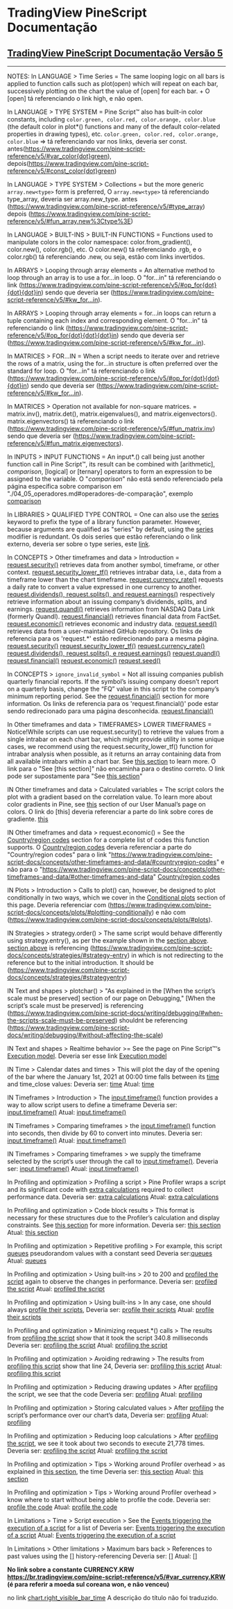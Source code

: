 
# TradingView PineScript Documentação

## [TradingView PineScript Documentação Versão 5](./v5/README.md)

---

NOTES:
In LANGUAGE > Time Series = The same looping logic on all bars is applied to function calls such as plot(open) which will repeat on each bar, successively plotting on the chart the value of [open] for each bar. + O [open] tá referenciando o link high, e não open.

In LANGUAGE > TYPE SYSTEM = Pine Script™ also has built-in color constants, including `color.green, color.red, color.orange, color.blue` (the default color in plot*() functions and many of the default color-related properties in drawing types), etc.
`color.green, color.red, color.orange, color.blue` => tá referenciando var nos links, deveria ser const.
antes(https://www.tradingview.com/pine-script-reference/v5/#var_color{dot}green), depois(https://www.tradingview.com/pine-script-reference/v5/#const_color{dot}green)

In LANGUAGE > TYPE SYSTEM > Collections = but the more generic `array.new<type>` form is preferred,
O `array.new<type>` tá referenciando type_array, deveria ser array.new_type.
antes (https://www.tradingview.com/pine-script-reference/v5/#type_array) depois (https://www.tradingview.com/pine-script-reference/v5/#fun_array.new%3Ctype%3E)

In LANGUAGE > BUILT-INS > BUILT-IN FUNCTIONS = Functions used to manipulate colors in the color namespace: color.from_gradient(), color.new(), color.rgb(), etc.
O color.new() tá referenciando .rgb, e o color.rgb() tá referenciando .new, ou seja, estão com links invertidos.

In ARRAYS > Looping through array elements = An alternative method to loop through an array is to use a for…in loop.
O "for…in" tá referenciando o link (https://www.tradingview.com/pine-script-reference/v5/#op_for{dot}{dot}{dot}in) sendo que deveria ser (https://www.tradingview.com/pine-script-reference/v5/#kw_for...in).

In ARRAYS > Looping through array elements = for…in loops can return a tuple containing each index and corresponding element.
O "for…in" tá referenciando o link (https://www.tradingview.com/pine-script-reference/v5/#op_for{dot}{dot}{dot}in) sendo que deveria ser (https://www.tradingview.com/pine-script-reference/v5/#kw_for...in).

In MATRICES > FOR...IN = When a script needs to iterate over and retrieve the rows of a matrix, using the for…in structure is often preferred over the standard for loop.
O "for…in" tá referenciando o link (https://www.tradingview.com/pine-script-reference/v5/#op_for{dot}{dot}{dot}in) sendo que deveria ser (https://www.tradingview.com/pine-script-reference/v5/#kw_for...in).

In MATRICES > Operation not available for non-square matrices. = matrix.inv(), matrix.det(), matrix.eigenvalues(), and matrix.eigenvectors().
matrix.eigenvectors() tá referenciando o link (https://www.tradingview.com/pine-script-reference/v5/#fun_matrix.inv) sendo que deveria ser (https://www.tradingview.com/pine-script-reference/v5/#fun_matrix.eigenvectors).

In INPUTS > INPUT FUNCTIONS = An input*.() call being just another function call in Pine Script™, its result can be combined with [arithmetic], _comparison_, [logical] or [ternary] operators to form an expression to be assigned to the variable.
O "_comparison_" não está sendo referenciado pela página específica sobre comparison em "./04_05_operadores.md#operadores-de-comparação", exemplo [comparison](./v5/04_05_operadores.md#operadores-de-comparação)

In LIBRARIES > QUALIFIED TYPE CONTROL = One can also use the [series](https://www.tradingview.com/pine-script-reference/v5/#type_simple) keyword to prefix the type of a library function parameter. However, because arguments are qualified as "series" by default, using the [series](https://www.tradingview.com/pine-script-reference/v5/#type_simple) modifier is redundant.
Os dois series que estão referenciando o link externo, deveria ser sobre o type series, este [link](https://www.tradingview.com/pine-script-reference/v5/#type_series).

In CONCEPTS > Other timeframes and data > Introduction = [request.security()](https://www.tradingview.com/pine-script-docs/concepts/other-timeframes-and-data#request-security) retrieves data from another symbol, timeframe, or other context.
[request.security_lower_tf()](https://www.tradingview.com/pine-script-docs/concepts/other-timeframes-and-data#request-security-lower-tf) retrieves intrabar data, i.e., data from a timeframe lower than the chart timeframe.
[request.currency_rate()](https://www.tradingview.com/pine-script-docs/concepts/other-timeframes-and-data#request-currency-rate) requests a daily rate to convert a value expressed in one currency to another.
[request.dividends(), request.splits(), and request.earnings()](https://www.tradingview.com/pine-script-docs/concepts/other-timeframes-and-data#request-dividends-request-splits-and-request-earnings) respectively retrieve information about an issuing company’s dividends, splits, and earnings.
[request.quandl()](https://www.tradingview.com/pine-script-docs/concepts/other-timeframes-and-data#request-quandl) retrieves information from NASDAQ Data Link (formerly Quandl).
[request.financial()](https://www.tradingview.com/pine-script-docs/concepts/other-timeframes-and-data#request-financial) retrieves financial data from FactSet.
[request.economic()](https://www.tradingview.com/pine-script-docs/concepts/other-timeframes-and-data#request-economic) retrieves economic and industry data.
[request.seed()](https://www.tradingview.com/pine-script-docs/concepts/other-timeframes-and-data#request-seed) retrieves data from a user-maintained GitHub repository.
Os links de referencia para os 'request.*' estão redirecionando para a mesma página.
[request.security()](https://www.tradingview.com/pine-script-reference/v5/#fun_request{dot}security)
[request.security_lower_tf()](https://www.tradingview.com/pine-script-reference/v5/#fun_request{dot}security_lower_tf)
[request.currency_rate()](https://www.tradingview.com/pine-script-reference/v5/#fun_request{dot}currency_rate)
[request.dividends(), request.splits(), e request.earnings()](https://www.tradingview.com/pine-script-reference/v5/#fun_request{dot}dividends-request{dot}splits-request{dot}earnings)
[request.quandl()](https://www.tradingview.com/pine-script-reference/v5/#fun_request{dot}quandl)
[request.financial()](https://www.tradingview.com/pine-script-reference/v5/#fun_request{dot}financial)
[request.economic()](https://www.tradingview.com/pine-script-reference/v5/#fun_request{dot}economic)
[request.seed()](https://www.tradingview.com/pine-script-reference/v5/#fun_request{dot}seed)

In CONCEPTS > `ignore_invalid_symbol` =
Not all issuing companies publish quarterly financial reports. If the symbol’s issuing company doesn’t report on a quarterly basis, change the “FQ” value in this script to the company’s minimum reporting period. See the [request.financial()](https://www.tradingview.com/pine-script-docs/concepts/other-timeframes-and-data#request-financial) section for more information.
Os links de referencia para os 'request.financial()' pode estar sendo redirecionado para uma página desconhecida.
[request.financial()](https://www.tradingview.com/pine-script-reference/v5/#fun_request{dot}financial)

In Other timeframes and data > TIMEFRAMES> LOWER TIMEFRAMES = Notice!While scripts can use request.security() to retrieve the values from a single intrabar on each chart bar, which might provide utility in some unique cases, we recommend using the request.security_lower_tf() function for intrabar analysis when possible, as it returns an array containing data from all available intrabars within a chart bar. See [this section](https://www.tradingview.com/pine-script-docs/concepts/other-timeframes-and-data/#request-security-lower-tf) to learn more.
O link para o "See [this section]" não encaminha para o destino correto. O link pode ser supostamente para "See [this section](https://www.tradingview.com/pine-script-docs/concepts/other-timeframes-and-data/#requestsecurity_lower_tf)"

IN Other timeframes and data > Calculated variables = The script colors the plot with a gradient based on the correlation value. To learn more about color gradients in Pine, see [this](https://www.tradingview.com/pine-script-docs/concepts/colors/#colors) section of our User Manual’s page on colors.
O link do [this] deveria referenciar a parte do link sobre cores de gradiente.
[this](https://www.tradingview.com/pine-script-docs/concepts/colors/#colorfrom_gradient)

IN  Other timeframes and data > request.economic() = See the [Country/region codes]() section for a complete list of codes this function supports.
O [Country/region codes]() deveria referenciar a parte do "Country/region codes" para o link "https://www.tradingview.com/pine-script-docs/concepts/other-timeframes-and-data/#countryregion-codes" e não para o "https://www.tradingview.com/pine-script-docs/concepts/other-timeframes-and-data/#other-timeframes-and-data"
[Country/region codes](https://www.tradingview.com/pine-script-docs/concepts/other-timeframes-and-data/#countryregion-codes)

IN Plots > Introduction > Calls to plot() can, however, be designed to plot conditionally in two ways, which we cover in the [Conditional plots]() section of this page.
Deveria referenciar com (https://www.tradingview.com/pine-script-docs/concepts/plots/#plotting-conditionally)
e não com (https://www.tradingview.com/pine-script-docs/concepts/plots/#plots).

IN Strategies > strategy.order() > The same script would behave differently using strategy.entry(), as per the example shown in the [section above]().
[section above]() is referencing (https://www.tradingview.com/pine-script-docs/concepts/strategies/#strategy-entry)
in which is not redirecting to the reference but to the initial introduction.
It should be (https://www.tradingview.com/pine-script-docs/concepts/strategies/#strategyentry)

IN Text and shapes > plotchar() > "As explained in the [When the script’s scale must be preserved] section of our page on Debugging,"
[When the script’s scale must be preserved] is referencing (https://www.tradingview.com/pine-script-docs/writing/debugging/#when-the-scripts-scale-must-be-preserved)
shouldnt be referencing (https://www.tradingview.com/pine-script-docs/writing/debugging/#without-affecting-the-scale)


IN Text and shapes > Realtime behavior >= See the page on Pine Script™‘s [Execution model](https://www.tradingview.com/pine-script-docs/#execution-model). Deveria ser esse link [Execution model](https://www.tradingview.com/pine-script-docs/language/execution-model/#execution-model)


IN Time > Calendar dates and times > This will plot the day of the opening of the bar where the January 1st, 2021 at 00:00 time falls between its [time]() and time_close values:
Deveria ser: [time](https://www.tradingview.com/pine-script-reference/v5/#var_time)
Atual: [time](https://www.tradingview.com/pine-script-reference/v5/#var_time_close)

IN Timeframes > Introduction > The [input.timeframe()]() function provides a way to allow script users to define a timeframe
Deveria ser: [input.timeframe()](https://www.tradingview.com/pine-script-reference/v5/#fun_input.timeframe)
Atual: [input.timeframe()](https://www.tradingview.com/pine-script-reference/v5/#fun_input%7Bdot%7Dsession)

IN Timeframes > Comparing timeframes > the [input.timeframe()]() function into seconds, then divide by 60 to convert into minutes.
Deveria ser: [input.timeframe()](https://www.tradingview.com/pine-script-reference/v5/#fun_input.timeframe)
Atual: [input.timeframe()](https://www.tradingview.com/pine-script-reference/v5/#fun_input%7Bdot%7Dsession)

IN Timeframes > Comparing timeframes > we supply the timeframe selected by the script’s user through the call to [input.timeframe()]().
Deveria ser: [input.timeframe()](https://www.tradingview.com/pine-script-reference/v5/#fun_input.timeframe)
Atual: [input.timeframe()](https://www.tradingview.com/pine-script-reference/v5/#fun_input%7Bdot%7Dsession)

In Profiling and optimization > Profiling a script > Pine Profiler wraps a script and its significant code with [extra calculations]() required to collect performance data.
Deveria ser: [extra calculations](https://www.tradingview.com/pine-script-docs/writing/profiling-and-optimization/#a-look-into-the-profilers-inner-workings)
Atual: [extra calculations](https://www.tradingview.com/pine-script-docs/writing/profiling-and-optimization/#alook-into-the-profilers-inner-workings)

In Profiling and optimization > Code block results > This format is necessary for these structures due to the Profiler’s calculation and display constraints. See [this section]() for more information.
Deveria ser: [this section](https://www.tradingview.com/pine-script-docs/writing/profiling-and-optimization/#a-look-into-the-profilers-inner-workings)
Atual: [this section](https://www.tradingview.com/pine-script-docs/writing/profiling-and-optimization/#alook-into-the-profilers-inner-workings)

In Profiling and optimization > Repetitive profiling > For example, this script [queues]() pseudorandom values with a constant seed
Deveria ser:[queues](https://www.tradingview.com/pine-script-docs/language/arrays/#using-an-array-as-a-queue)
Atual: [queues](https://www.tradingview.com/pine-script-docs/language/arrays/#using-an-array-as-aqueue)

In Profiling and optimization > Using built-ins > 20 to 200 and [profiled the script]() again to observe the changes in performance.
Deveria ser: [profiled the script](https://www.tradingview.com/pine-script-docs/writing/profiling-and-optimization/#profiling-a-script)
Atual: [profiled the script](https://www.tradingview.com/pine-script-docs/writing/profiling-and-optimization/#profiling-ascript)

In Profiling and optimization > Using built-ins > In any case, one should always [profile their scripts](),
Deveria ser: [profile their scripts](https://www.tradingview.com/pine-script-docs/writing/profiling-and-optimization/#profiling-a-script)
Atual: [profile their scripts](https://www.tradingview.com/pine-script-docs/writing/profiling-and-optimization/#profiling-ascript)

In Profiling and optimization > Minimizing request.*() calls > The results from [profiling the script]() show that it took the script 340.8 milliseconds
Deveria ser: [profiling the script](https://www.tradingview.com/pine-script-docs/writing/profiling-and-optimization/#profiling-a-script)
Atual: [profiling the script](https://www.tradingview.com/pine-script-docs/writing/profiling-and-optimization/#profiling-ascript)

In Profiling and optimization > Avoiding redrawing > The results from [profiling this script]() show that line 24,
Deveria ser: [profiling this script](https://www.tradingview.com/pine-script-docs/writing/profiling-and-optimization/#profiling-a-script)
Atual: [profiling this script](https://www.tradingview.com/pine-script-docs/writing/profiling-and-optimization/#profiling-ascript)

In Profiling and optimization > Reducing drawing updates > After [profiling]() the script, we see that the code
Deveria ser: [profiling](https://www.tradingview.com/pine-script-docs/writing/profiling-and-optimization/#profiling-a-script)
Atual: [profiling](https://www.tradingview.com/pine-script-docs/writing/profiling-and-optimization/#profiling-ascript)

In Profiling and optimization > Storing calculated values > After [profiling]() the script’s performance over our chart’s data,
Deveria ser: [profiling](https://www.tradingview.com/pine-script-docs/writing/profiling-and-optimization/#profiling-a-script)
Atual: [profiling](https://www.tradingview.com/pine-script-docs/writing/profiling-and-optimization/#profiling-ascript)

In Profiling and optimization > Reducing loop calculations > After [profiling the script](), we see it took about two seconds to execute 21,778 times.
Deveria ser: [profiling the script](https://www.tradingview.com/pine-script-docs/writing/profiling-and-optimization/#profiling-a-script)
Atual: [profiling the script](https://www.tradingview.com/pine-script-docs/writing/profiling-and-optimization/#profiling-ascript)

In Profiling and optimization > Tips > Working around Profiler overhead > as explained in [this section](), the time
Deveria ser: [this section](https://www.tradingview.com/pine-script-docs/writing/profiling-and-optimization/#a-look-into-the-profilers-inner-workings)
Atual: [this section](https://www.tradingview.com/pine-script-docs/writing/profiling-and-optimization/#alook-into-the-profilers-inner-workings)

In Profiling and optimization > Tips > Working around Profiler overhead > know where to start without being able to profile the code.
Deveria ser: [profile the code](https://www.tradingview.com/pine-script-docs/writing/profiling-and-optimization/#profiling-a-script)
Atual: [profile the code](https://www.tradingview.com/pine-script-docs/writing/profiling-and-optimization/#profiling-ascript)

In Limitations > Time > Script execution > See the [Events triggering the execution of a script]() for a list of
Deveria ser: [Events triggering the execution of a script](https://www.tradingview.com/pine-script-docs/language/execution-model/#events-triggering-the-execution-of-a-script)
Atual: [Events triggering the execution of a script](https://www.tradingview.com/pine-script-docs/language/execution-model/#events)

In Limitations > Other limitations > Maximum bars back > References to past values using the [[]]() history-referencing
Deveria ser: [[]](https://www.tradingview.com/pine-script-reference/v5/#op_%5B%5D)
Atual: [[]](https://www.tradingview.com/pine-script-reference/v5/#op_op_%5B%5D)


__No link sobre a constante CURRENCY.KRW https://br.tradingview.com/pine-script-reference/v5/#var_currency.KRW (é para referir a moeda sul coreana won, e não venceu)__

no link [chart.right_visible_bar_time](https://br.tradingview.com/pine-script-reference/v5/#var_chart.right_visible_bar_time) A descrição do título não foi traduzido.
